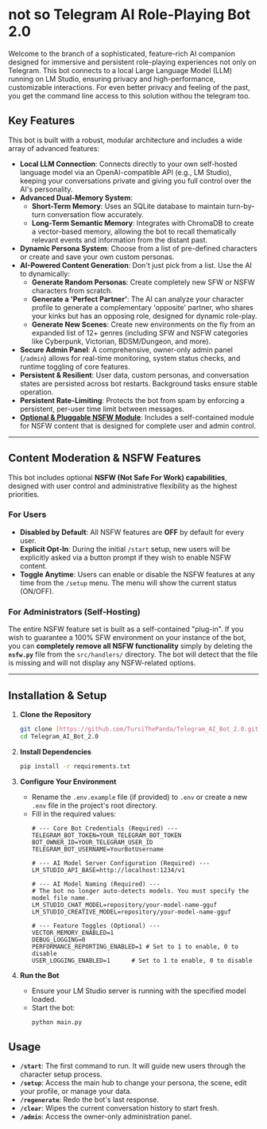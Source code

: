 # not so Telegram AI Role-Playing Bot 2.0

Welcome to the branch of a sophisticated, feature-rich AI companion designed for immersive and persistent role-playing experiences not only on Telegram. This bot connects to a local Large Language Model (LLM) running on LM Studio, ensuring privacy and high-performance, customizable interactions. For even better privacy and feeling of the past, you get the command line access to this solution withou the telegram too.

## Key Features

This bot is built with a robust, modular architecture and includes a wide array of advanced features:

* **Local LLM Connection**: Connects directly to your own self-hosted language model via an OpenAI-compatible API (e.g., LM Studio), keeping your conversations private and giving you full control over the AI's personality.
* **Advanced Dual-Memory System**:
    * **Short-Term Memory**: Uses an SQLite database to maintain turn-by-turn conversation flow accurately.
    * **Long-Term Semantic Memory**: Integrates with ChromaDB to create a vector-based memory, allowing the bot to recall thematically relevant events and information from the distant past.
* **Dynamic Persona System**: Choose from a list of pre-defined characters or create and save your own custom personas.
* **AI-Powered Content Generation**: Don't just pick from a list. Use the AI to dynamically:
    * **Generate Random Personas**: Create completely new SFW or NSFW characters from scratch.
    * **Generate a 'Perfect Partner'**: The AI can analyze your character profile to generate a complementary 'opposite' partner, who shares your kinks but has an opposing role, designed for dynamic role-play.
    * **Generate New Scenes**: Create new environments on the fly from an expanded list of 12+ genres (including SFW and NSFW categories like Cyberpunk, Victorian, BDSM/Dungeon, and more).
* **Secure Admin Panel**: A comprehensive, owner-only admin panel (`/admin`) allows for real-time monitoring, system status checks, and runtime toggling of core features.
* **Persistent & Resilient**: User data, custom personas, and conversation states are persisted across bot restarts. Background tasks ensure stable operation.
* **Persistent Rate-Limiting**: Protects the bot from spam by enforcing a persistent, per-user time limit between messages.
* **[Optional & Pluggable NSFW Module](#content-moderation--nsfw-features)**: Includes a self-contained module for NSFW content that is designed for complete user and admin control.

---

## Content Moderation & NSFW Features

This bot includes optional **NSFW (Not Safe For Work) capabilities**, designed with user control and administrative flexibility as the highest priorities.

### For Users

* **Disabled by Default**: All NSFW features are **OFF** by default for every user.
* **Explicit Opt-In**: During the initial `/start` setup, new users will be explicitly asked via a button prompt if they wish to enable NSFW content.
* **Toggle Anytime**: Users can enable or disable the NSFW features at any time from the `/setup` menu. The menu will show the current status (ON/OFF).

### For Administrators (Self-Hosting)

The entire NSFW feature set is built as a self-contained "plug-in". If you wish to guarantee a 100% SFW environment on your instance of the bot, you can **completely remove all NSFW functionality** simply by deleting the **`nsfw.py`** file from the `src/handlers/` directory. The bot will detect that the file is missing and will not display any NSFW-related options.

---

## Installation & Setup

1.  **Clone the Repository**
    ```bash
    git clone [https://github.com/TursiThePanda/Telegram_AI_Bot_2.0.git](https://github.com/TursiThePanda/Telegram_AI_Bot_2.0.git)
    cd Telegram_AI_Bot_2.0
    ```

2.  **Install Dependencies**
    ```bash
    pip install -r requirements.txt
    ```

3.  **Configure Your Environment**
    * Rename the `.env.example` file (if provided) to `.env` or create a new `.env` file in the project's root directory.
    * Fill in the required values:
        ```env
        # --- Core Bot Credentials (Required) ---
        TELEGRAM_BOT_TOKEN=YOUR_TELEGRAM_BOT_TOKEN
        BOT_OWNER_ID=YOUR_TELEGRAM_USER_ID
        TELEGRAM_BOT_USERNAME=YourBotUsername

        # --- AI Model Server Configuration (Required) ---
        LM_STUDIO_API_BASE=http://localhost:1234/v1

        # --- AI Model Naming (Required) ---
        # The bot no longer auto-detects models. You must specify the model file name.
        LM_STUDIO_CHAT_MODEL=repository/your-model-name-gguf
        LM_STUDIO_CREATIVE_MODEL=repository/your-model-name-gguf

        # --- Feature Toggles (Optional) ---
        VECTOR_MEMORY_ENABLED=1
        DEBUG_LOGGING=0
        PERFORMANCE_REPORTING_ENABLED=1 # Set to 1 to enable, 0 to disable
        USER_LOGGING_ENABLED=1      # Set to 1 to enable, 0 to disable
        ```

4.  **Run the Bot**
    * Ensure your LM Studio server is running with the specified model loaded.
    * Start the bot:
        ```bash
        python main.py
        ```

## Usage

* **`/start`**: The first command to run. It will guide new users through the character setup process.
* **`/setup`**: Access the main hub to change your persona, the scene, edit your profile, or manage your data.
* **`/regenerate`**: Redo the bot's last response.
* **`/clear`**: Wipes the current conversation history to start fresh.
* **`/admin`**: Access the owner-only administration panel.